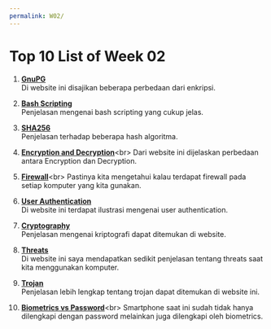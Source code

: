 ```yaml
---
permalink: W02/
---
```


# Top 10 List of Week 02

1. [**GnuPG**](https://blog.ipswitch.com/the-difference-between-pgp-openpgp-and-gnupg-encryption)<br>
Di website ini disajikan beberapa perbedaan dari enkripsi.

2. [**Bash Scripting**](https://ryanstutorials.net/bash-scripting-tutorial/bash-script.php)<br>
Penjelasan mengenai bash scripting yang cukup jelas.

3. [**SHA256**](https://www.thesslstore.com/blog/difference-sha-1-sha-2-sha-256-hash-algorithms/)<br>
Penjelasan terhadap beberapa hash algoritma.

4. [**Encryption and Decryption**](https://www.guru99.com/difference-encryption-decryption.html#:~:text=data%20during%20communication.-,Encryption%20is%20a%20process%20which%20transforms%20the%20original%20information%20into,as%20passwords%20and%20login%20id.)<br>
Dari website ini dijelaskan perbedaan antara Encryption dan Decryption.

5. [**Firewall**](https://www.checkpoint.com/cyber-hub/network-security/what-is-firewall/#:~:text=A%20Firewall%20is%20a%20network,network%20and%20the%20public%20Internet.)<br>
Pastinya kita mengetahui kalau terdapat firewall pada setiap komputer yang kita gunakan.

6. [**User Authentication**](https://www.watchguard.com/training/fireware/82/authent2.htm)<br>
Di website ini terdapat ilustrasi mengenai user authentication.

7. [**Cryptography**](https://searchsecurity.techtarget.com/definition/cryptography#:~:text=Cryptography%20is%20a%20method%20of,%22%20stands%20for%20%22writing.%22)<br>
Penjelasan mengenai kriptografi dapat ditemukan di website.

8. [**Threats**](https://www.webroot.com/us/en/resources/tips-articles/computer-security-threats)<br>
Di website ini saya mendapatkan sedikit penjelasan tentang threats saat kita menggunakan komputer.

9. [**Trojan**](https://www.hornetsecurity.com/en/knowledge-base/trojan/)<br>
Penjelasan lebih lengkap tentang trojan dapat ditemukan di website ini.

10. [**Biometrics vs Password**](https://www.aware.com/blog-biometrics-replace-password-mobile-banking/#:~:text=Why%20Biometrics%20Are%20More%20Secure%20Than%20Passwords&text=Their%20use%20requires%20physical%20presence,not%20the%20case%20with%20passwords.)<br>
Smartphone saat ini sudah tidak hanya dilengkapi dengan password melainkan juga dilengkapi oleh biometrics.
